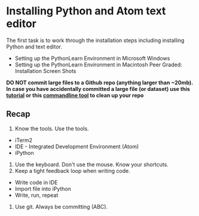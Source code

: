 # Installing Python and Atom text editor

The first task is to work through the installation steps including installing Python and text editor.

* Setting up the PythonLearn Environment in Microsoft Windows
* Setting up the PythonLearn Environment in Macintosh
Peer Graded: Installation Screen Shots





__DO NOT commit large files to a Github repo (anything larger than ~20mb).  In case you have accidentally committed a large file (or dataset) use this [tutorial](http://blog.jessitron.com/2013/08/finding-and-removing-large-files-in-git.html) or this [commandline tool](http://rtyley.github.io/bfg-repo-cleaner/) to clean up your repo__

## Recap

1. Know the tools. Use the tools.
  * iTerm2
  * IDE - Integrated Development Environment (Atom)
  * iPython
1. Use the keyboard. Don't use the mouse. Know your shortcuts.
1. Keep a tight feedback loop when writing code.
  * Write code in IDE
  * Import file into iPython
  * Write, run, repeat
1. Use git. Always be committing (ABC).

